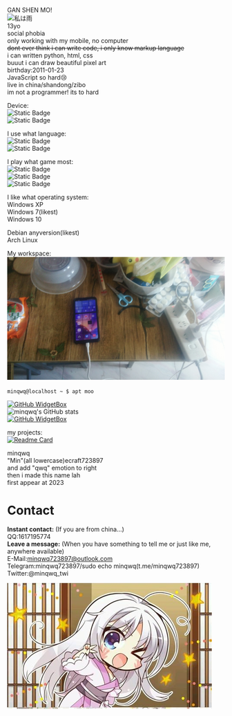 GAN SHEN MO!  
![私は雨](/im_the_rain.gif)  
13yo  
social phobia  
only working with my mobile, no computer  
~~dont ever think i can write code, i only know markup language~~  
i can written python, html, css  
buuut i can draw beautiful pixel art  
birthday:2011-01-23  
JavaScript so hard😢  
live in china/shandong/zibo  
im not a programmer! its to hard  

Device:  
![Static Badge](https://img.shields.io/badge/Redmi-Note%209%205G-%23FF4400?style=flat&logo=xiaomi&label=Redmi)  
![Static Badge](https://img.shields.io/badge/android-Android-brightgreen?style=flat&logo=android&label=12)  

I use what language:  
![Static Badge](https://img.shields.io/badge/HTML-5-%23FF6600?style=flat&logo=html5&label=HTML)  
![Static Badge](https://img.shields.io/badge/Markdown-%23BBBBBB?style=flat&logo=markdown&label=%20)  

I play what game most:  
![Static Badge](https://img.shields.io/badge/Java%20Edition-%234F3838?style=flat&logo=minecraft&label=Minecraft)  
![Static Badge](https://img.shields.io/badge/nologo-ATRI%3AMy%20dear%20moments-%2300AAFF?style=flat)  
![Static Badge](https://img.shields.io/badge/lazer-%23FC53FF?style=flat&logo=osu&label=osu!)  

I like what operating system:  
Windows XP  
Windows 7(likest)  
Windows 10  
  
Debian anyversion(likest)  
Arch Linux  

My workspace:  
![workspaceshot1](/assets/img/IMG_20240515_124955_125240.jpg)  
  
<code>minqwq@localhost ~ $ apt moo</code>  

[![GitHub WidgetBox](https://github-widgetbox.vercel.app/api/profile?username=minqwq&data=followers,repositories,stars,commits&theme=darkmode)](https://github.com/Jurredr/github-widgetbox)  
![minqwq's GitHub stats](https://github-readme-stats.vercel.app/api?username=minqwq&show_icons=true&theme=holi&locale=cn)  
[![GitHub WidgetBox](https://github-widgetbox.vercel.app/api/skills?languages=html,bash,x86,arm,markdown,python)](https://github.com/Jurredr/github-widgetbox)  
  
my projects:  
[![Readme Card](https://github-readme-stats.vercel.app/api/pin/?username=minqwq&repo=pixelart-logo&theme=holi&locale=cn)](https://github.com/minqwq/pixelart-logo)
  
minqwq  
"Min"(all lowercase)ecraft723897  
and add "qwq" emotion to right  
then i made this name lah  
first appear at 2023  
  
# Contact
**Instant contact:** (If you are from china...)  
QQ:1617195774  
**Leave a message:** (When you have something to tell me or just like me, anywhere available)  
E-Mail:minqwq723897@outlook.com  
Telegram:minqwq723897/sudo echo minqwq(t.me/minqwq723897)  
Twitter:@minqwq_twi  
  
![Clallo](/ciallo.jpeg)
